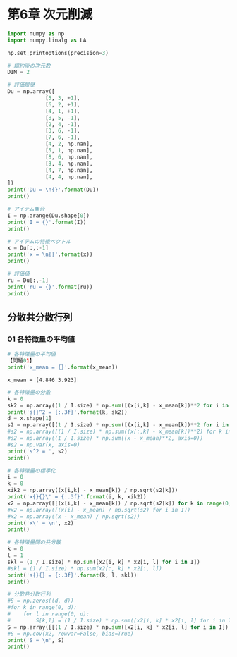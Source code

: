 <script type="text/x-mathjax-config">MathJax.Hub.Config({tex2jax:{inlineMath:[['\$','\$'],['\\(','\\)']],processEscapes:true},CommonHTML: {matchFontHeight:false}});</script>
<script type="text/javascript" async src="https://cdnjs.cloudflare.com/ajax/libs/mathjax/2.7.1/MathJax.js?config=TeX-MML-AM_CHTML"></script>

# 第6章 次元削減

```python
import numpy as np
import numpy.linalg as LA

np.set_printoptions(precision=3)

# 縮約後の次元数
DIM = 2

# 評価履歴
Du = np.array([
            [5, 3, +1],
            [6, 2, +1],
            [4, 1, +1],
            [8, 5, -1],
            [2, 4, -1],
            [3, 6, -1],
            [7, 6, -1],
            [4, 2, np.nan],
            [5, 1, np.nan],
            [8, 6, np.nan],
            [3, 4, np.nan],
            [4, 7, np.nan],
            [4, 4, np.nan],
])
print('Du = \n{}'.format(Du))
print()

# アイテム集合
I = np.arange(Du.shape[0])
print('I = {}'.format(I))
print()

# アイテムの特徴ベクトル
x = Du[:,:-1]
print('x = \n{}'.format(x))
print()

# 評価値
ru = Du[:,-1]
print('ru = {}'.format(ru))
print()
```

## 分散共分散行列


### 01 各特徴量の平均値


```python
# 各特徴量の平均値
【問題01】
print('x_mean = {}'.format(x_mean))
```

```
x_mean = [4.846 3.923]
```

```python
# 各特徴量の分散
k = 0
sk2 = np.array((1 / I.size) * np.sum([(x[i,k] - x_mean[k])**2 for i in I]))
print('s{}^2 = {:.3f}'.format(k, sk2))
d = x.shape[1]
s2 = np.array([(1 / I.size) * np.sum([(x[i,k] - x_mean[k])**2 for i in I]) for k in range(0, d)])
#s2 = np.array([(1 / I.size) * np.sum((x[:,k] - x_mean[k])**2) for k in range(0, d)])
#s2 = np.array((1 / I.size) * np.sum((x - x_mean)**2, axis=0))
#s2 = np.var(x, axis=0)
print('s^2 = ', s2)
print()

# 各特徴量の標準化
i = 0
k = 0
xik2 = np.array((x[i,k] - x_mean[k]) / np.sqrt(s2[k]))
print('x{}{}\' = {:.3f}'.format(i, k, xik2))
x2 = np.array([[(x[i,k] - x_mean[k]) / np.sqrt(s2[k]) for k in range(0, d)] for i in I])
#x2 = np.array([(x[i] - x_mean) / np.sqrt(s2) for i in I])
#x2 = np.array((x - x_mean) / np.sqrt(s2))
print('x\' = \n', x2)
print()

# 各特徴量間の共分散
k = 0
l = 1
skl = (1 / I.size) * np.sum([x2[i, k] * x2[i, l] for i in I])
#skl = (1 / I.size) * np.sum(x2[:, k] * x2[:, l])
print('s{}{} = {:.3f}'.format(k, l, skl))
print()

# 分散共分散行列
#S = np.zeros((d, d))
#for k in range(0, d):
#    for l in range(0, d):
#        S[k,l] = (1 / I.size) * np.sum([x2[i, k] * x2[i, l] for i in I])
S = np.array([[(1 / I.size) * np.sum([x2[i, k] * x2[i, l] for i in I]) for k in range(0, d)] for l in range(0, d)])
#S = np.cov(x2, rowvar=False, bias=True)
print('S = \n', S)
print()
```
